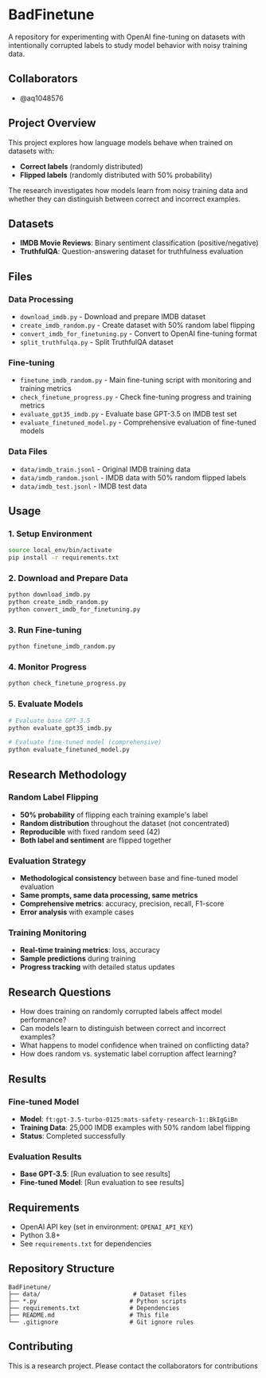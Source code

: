 # BadFinetune

A repository for experimenting with OpenAI fine-tuning on datasets with intentionally corrupted labels to study model behavior with noisy training data.

## Collaborators

- @aq1048576

## Project Overview

This project explores how language models behave when trained on datasets with:
- **Correct labels** (randomly distributed)
- **Flipped labels** (randomly distributed with 50% probability)

The research investigates how models learn from noisy training data and whether they can distinguish between correct and incorrect examples.

## Datasets

- **IMDB Movie Reviews**: Binary sentiment classification (positive/negative)
- **TruthfulQA**: Question-answering dataset for truthfulness evaluation

## Files

### Data Processing
- `download_imdb.py` - Download and prepare IMDB dataset
- `create_imdb_random.py` - Create dataset with 50% random label flipping
- `convert_imdb_for_finetuning.py` - Convert to OpenAI fine-tuning format
- `split_truthfulqa.py` - Split TruthfulQA dataset

### Fine-tuning
- `finetune_imdb_random.py` - Main fine-tuning script with monitoring and training metrics
- `check_finetune_progress.py` - Check fine-tuning progress and training metrics
- `evaluate_gpt35_imdb.py` - Evaluate base GPT-3.5 on IMDB test set
- `evaluate_finetuned_model.py` - Comprehensive evaluation of fine-tuned models

### Data Files
- `data/imdb_train.jsonl` - Original IMDB training data
- `data/imdb_random.jsonl` - IMDB data with 50% random flipped labels
- `data/imdb_test.jsonl` - IMDB test data

## Usage

### 1. Setup Environment
```bash
source local_env/bin/activate
pip install -r requirements.txt
```

### 2. Download and Prepare Data
```bash
python download_imdb.py
python create_imdb_random.py
python convert_imdb_for_finetuning.py
```

### 3. Run Fine-tuning
```bash
python finetune_imdb_random.py
```

### 4. Monitor Progress
```bash
python check_finetune_progress.py
```

### 5. Evaluate Models
```bash
# Evaluate base GPT-3.5
python evaluate_gpt35_imdb.py

# Evaluate fine-tuned model (comprehensive)
python evaluate_finetuned_model.py
```

## Research Methodology

### Random Label Flipping
- **50% probability** of flipping each training example's label
- **Random distribution** throughout the dataset (not concentrated)
- **Reproducible** with fixed random seed (42)
- **Both label and sentiment** are flipped together

### Evaluation Strategy
- **Methodological consistency** between base and fine-tuned model evaluation
- **Same prompts, same data processing, same metrics**
- **Comprehensive metrics**: accuracy, precision, recall, F1-score
- **Error analysis** with example cases

### Training Monitoring
- **Real-time training metrics**: loss, accuracy
- **Sample predictions** during training
- **Progress tracking** with detailed status updates

## Research Questions

- How does training on randomly corrupted labels affect model performance?
- Can models learn to distinguish between correct and incorrect examples?
- What happens to model confidence when trained on conflicting data?
- How does random vs. systematic label corruption affect learning?

## Results

### Fine-tuned Model
- **Model**: `ft:gpt-3.5-turbo-0125:mats-safety-research-1::BkIgGiBn`
- **Training Data**: 25,000 IMDB examples with 50% random label flipping
- **Status**: Completed successfully

### Evaluation Results
- **Base GPT-3.5**: [Run evaluation to see results]
- **Fine-tuned Model**: [Run evaluation to see results]

## Requirements

- OpenAI API key (set in environment: `OPENAI_API_KEY`)
- Python 3.8+
- See `requirements.txt` for dependencies

## Repository Structure

```
BadFinetune/
├── data/                          # Dataset files
├── *.py                          # Python scripts
├── requirements.txt              # Dependencies
├── README.md                     # This file
└── .gitignore                    # Git ignore rules
```

## Contributing

This is a research project. Please contact the collaborators for contributions 